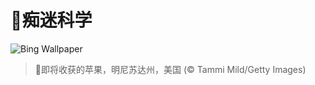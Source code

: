 # 🔖痴迷科学

![Bing Wallpaper](https://www.bing.com/th?id=OHR.AppleHarvest_ZH-CN7317228007_1920x1080.jpg&rf=LaDigue_1920x1080.jpg&pid=hp)

> 📝即将收获的苹果，明尼苏达州，美国 (© Tammi Mild/Getty Images)
